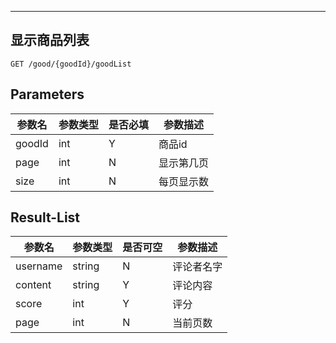 
---
## 显示商品列表

```
GET /good/{goodId}/goodList
```

## Parameters

|参数名|参数类型|是否必填|参数描述|
|-----|--------|-------|--------|
|goodId|int|Y|商品id|
|page|int|N|显示第几页|
|size|int|N|每页显示数|

## Result-List
|参数名|参数类型|是否可空|参数描述|
|-----|--------|-------|--------|
|username|string|N|评论者名字|
|content|string|Y|评论内容|
|score|int|Y|评分|
|page|int|N|当前页数|
